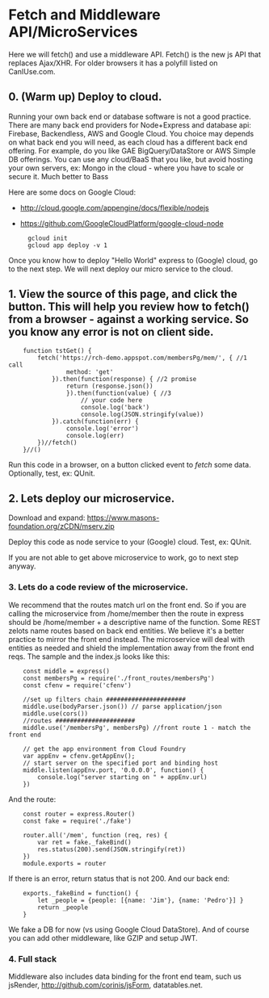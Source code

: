 
# Fetch and Middleware API/MicroServices

Here we will fetch() and use a middleware API. Fetch() is the new js API that replaces Ajax/XHR. For older browsers it has a polyfill listed on CanIUse.com.

## 0. (Warm up) Deploy to cloud.

Running your own back end or database software is not a good practice. There are many back end providers for Node+Express and database api: Firebase, Backendless, AWS and Google Cloud. You choice may depends on what back end you will need, as each cloud has a different back end offering. For example, do you like GAE BigQuery/DataStore or AWS Simple DB offerings. You can use any cloud/BaaS that you like, but avoid hosting your own servers, ex: Mongo in the cloud - where you have to scale or secure it. Much better to Bass

Here are some docs on Google Cloud:
- <http://cloud.google.com/appengine/docs/flexible/nodejs>
- <https://github.com/GoogleCloudPlatform/google-cloud-node>

		gcloud init 
		gcloud app deploy -v 1

Once you know how to deploy "Hello World" express to (Google) cloud, go to the next step. We will next deploy our micro service to the cloud.

## 1. View the source of this page, and click the button. This will help you review how to fetch() from a browser - against a working service. So you know any error is not on client side.
	
		function tstGet() {
			fetch('https://rch-demo.appspot.com/membersPg/mem/', { //1 call
					method: 'get'
				}).then(function(response) { //2 promise
					return (response.json())
					}).then(function(value) { //3
						// your code here
						console.log('back')
						console.log(JSON.stringify(value))
				}).catch(function(err) {
					console.log('error')
					console.log(err)
			})//fetch()
		}//()

Run this code in a browser, on a button clicked event to *fetch* some data. Optionally, test, ex: QUnit. 

## 2. Lets deploy our microservice.

Download and expand: <https://www.masons-foundation.org/zCDN/mserv.zip>

Deploy this code as node service to your (Google) cloud. Test, ex: QUnit.

If you are not able to get above microservice to work, go to next step anyway.

### 3. Lets do a code review of the microservice. 

We recommend that the routes match url on the front end. So if you are calling the microservice from /home/member then the route in express should be /home/member + a descriptive name of the function. Some REST zelots name routes based on back end entities. We believe it's a better practice to mirror the front end instead. The microservice will deal with entities as needed and shield the implementation away from the front end reqs. The sample and the index.js looks like this:

		const middle = express()
		const membersPg = require('./front_routes/membersPg')
		const cfenv = require('cfenv')

		//set up filters chain ###################### 
		middle.use(bodyParser.json()) // parse application/json
		middle.use(cors())
		//routes ###################### 
		middle.use('/membersPg', membersPg) //front route 1 - match the front end

		// get the app environment from Cloud Foundry
		var appEnv = cfenv.getAppEnv();
		// start server on the specified port and binding host
		middle.listen(appEnv.port, '0.0.0.0', function() {
			console.log("server starting on " + appEnv.url)
		})

And the route:

		const router = express.Router()
		const fake = require('./fake')

		router.all('/mem', function (req, res) {
			var ret = fake._fakeBind()
			res.status(200).send(JSON.stringify(ret))
		})
		module.exports = router

If there is an error, return status that is not 200. 
And our back end:


		exports._fakeBind = function() {
			let _people = {people: [{name: 'Jim'}, {name: 'Pedro'}] }
			return _people
		}

We fake a DB for now (vs using Google Cloud DataStore). And of course you can add other middleware, like GZIP and setup JWT.


### 4. Full stack

Middleware also includes data binding for the front end team, such us jsRender, <http://github.com/corinis/jsForm>, datatables.net.

